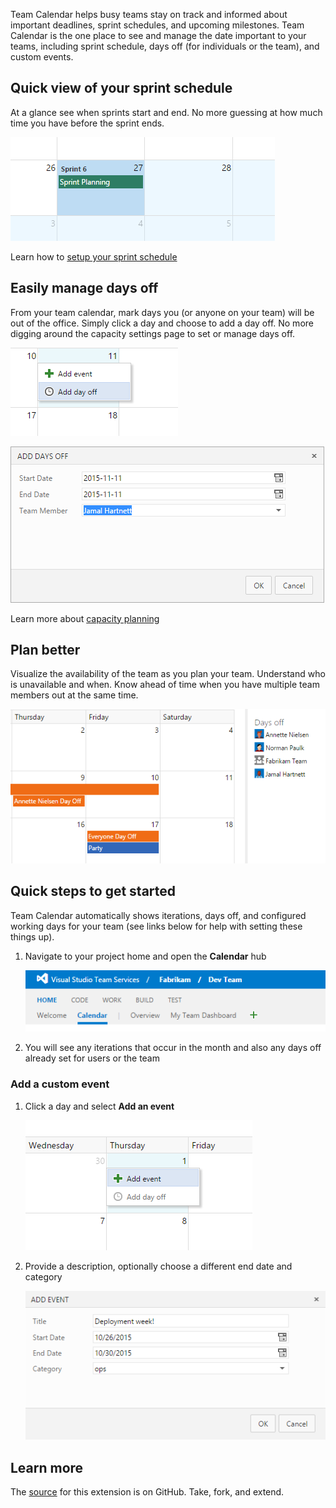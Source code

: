 Team Calendar helps busy teams stay on track and informed about important deadlines, sprint schedules, and upcoming milestones. Team Calendar is the one place to see and manage the date important to your teams, including sprint schedule, days off (for individuals or the team), and custom events.

## Quick view of your sprint schedule

At a glance see when sprints start and end. No more guessing at how much time you have before the sprint ends.

![st](images/sprint-start.png)

Learn how to [setup your sprint schedule](https://msdn.microsoft.com/Library/vs/alm/work/scrum/define-sprints)

## Easily manage days off 

From your team calendar, mark days you (or anyone on your team) will be out of the office. Simply click a day and choose to add a day off. No more digging around the capacity settings page to set or manage days off.

![ado](images/add-day-off.png)

![ado-dialog](images/add-day-off-dialog.png)

Learn more about [capacity planning](https://msdn.microsoft.com/en-us/Library/vs/alm/Work/scale/capacity-planning)

## Plan better

Visualize the availability of the team as you plan your team. Understand who is unavailable and when. Know ahead of time when you have multiple team members out at the same time.

![vdo](images/day-off-view.png)

## Quick steps to get started

Team Calendar automatically shows iterations, days off, and configured working days for your team (see links below for help with setting these things up). 

1. Navigate to your project home and open the **Calendar** hub

   ![calendar](images/calendar-hub.png)

2. You will see any iterations that occur in the month and also any days off already set for users or the team

### Add a custom event

1. Click a day and select **Add an event**

   ![ae](images/add-event.png)

2. Provide a description, optionally choose a different end date and category

   ![aed](images/add-event-dialog.png)

## Learn more

The [source](https://github.com/microsoft/vso-team-calendar) for this extension is on GitHub. Take, fork, and extend. 